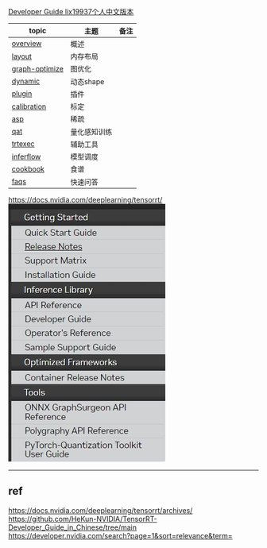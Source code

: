 
[Developer Guide lix19937个人中文版本](./developer_guide/readme.md)   


|**topic**                       | **主题**| **备注**   |      
|    ---                         | --- |     --- |          
|[overview](./overview.md)       |概述  |   |            
|[layout](./layout/readme.md)    |内存布局|      |            
|[graph-optimize](./graph-optimize/readme.md)    |图优化|   |             
|[dynamic](./dynamic/readme.md)  |动态shape |     |         
|[plugin](./plugin/readme.md)    |插件  |      |           
|[calibration](./calibration/readme.md)  |标定 |    |                
|[asp](./asp/readme.md)          |稀疏 |        |         
|[qat](./qat/readme.md)          |量化感知训练 |      |           
|[trtexec](./trtexec/readme.md)         |辅助工具 |     |           
|[inferflow](./inferflow/readme.md) |模型调度|      |         
|[cookbook](https://github.com/lix19937/trt-samples-for-hackathon-cn/blob/master/cookbook/) |食谱|      |         
|[faqs](./faqs.md)                  |快速问答|      |           


https://docs.nvidia.com/deeplearning/tensorrt/     
![trt-overview.png](trt-overview.png)   

--------------------------------------     
## ref    
https://docs.nvidia.com/deeplearning/tensorrt/archives/   
https://github.com/HeKun-NVIDIA/TensorRT-Developer_Guide_in_Chinese/tree/main   
https://developer.nvidia.com/search?page=1&sort=relevance&term=   

